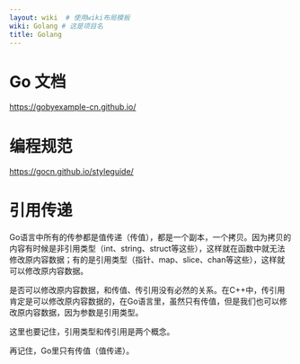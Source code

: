 ```yaml
---
layout: wiki  # 使用wiki布局模板
wiki: Golang # 这是项目名
title: Golang
---
```


# Go 文档

https://gobyexample-cn.github.io/

# 编程规范

https://gocn.github.io/styleguide/

# 引用传递

Go语言中所有的传参都是值传递（传值），都是一个副本，一个拷贝。因为拷贝的内容有时候是非引用类型（int、string、struct等这些），这样就在函数中就无法修改原内容数据；有的是引用类型（指针、map、slice、chan等这些），这样就可以修改原内容数据。

是否可以修改原内容数据，和传值、传引用没有必然的关系。在C++中，传引用肯定是可以修改原内容数据的，在Go语言里，虽然只有传值，但是我们也可以修改原内容数据，因为参数是引用类型。

这里也要记住，引用类型和传引用是两个概念。

再记住，Go里只有传值（值传递）。